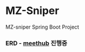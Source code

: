 # MZ-Sniper
MZ-sniper Spring Boot Project

### ERD - [meethub](https://www.erdcloud.com/d/biFvzoPbffMLQzN6X) 진행중
